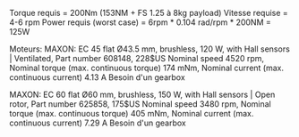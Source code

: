 Torque requis = 200Nm (153NM + FS 1.25 à 8kg payload)
Vitesse requise = 4-6 rpm
Power requis (worst case) = 6rpm * 0.104 rad/rpm * 200NM = 125W

Moteurs:
MAXON: EC 45 flat Ø43.5 mm, brushless, 120 W, with Hall sensors | Ventilated, Part number 608148, 228$US
Nominal speed	4520 rpm, Nominal torque (max. continuous torque)	174 mNm, Nominal current (max. continuous current)	4.13 A
Besoin d'un gearbox

MAXON: EC 60 flat Ø60 mm, brushless, 150 W, with Hall sensors | Open rotor, Part number 625858, 175$US
Nominal speed	3480 rpm, Nominal torque (max. continuous torque)	405 mNm, Nominal current (max. continuous current)	7.29 A
Besoin d'un gearbox


